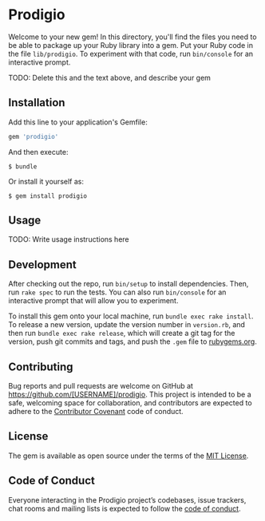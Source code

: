 # Prodigio

Welcome to your new gem! In this directory, you'll find the files you need to be able to package up your Ruby library into a gem. Put your Ruby code in the file `lib/prodigio`. To experiment with that code, run `bin/console` for an interactive prompt.

TODO: Delete this and the text above, and describe your gem

## Installation

Add this line to your application's Gemfile:

```ruby
gem 'prodigio'
```

And then execute:

    $ bundle

Or install it yourself as:

    $ gem install prodigio

## Usage

TODO: Write usage instructions here

## Development

After checking out the repo, run `bin/setup` to install dependencies. Then, run `rake spec` to run the tests. You can also run `bin/console` for an interactive prompt that will allow you to experiment.

To install this gem onto your local machine, run `bundle exec rake install`. To release a new version, update the version number in `version.rb`, and then run `bundle exec rake release`, which will create a git tag for the version, push git commits and tags, and push the `.gem` file to [rubygems.org](https://rubygems.org).

## Contributing

Bug reports and pull requests are welcome on GitHub at https://github.com/[USERNAME]/prodigio. This project is intended to be a safe, welcoming space for collaboration, and contributors are expected to adhere to the [Contributor Covenant](http://contributor-covenant.org) code of conduct.

## License

The gem is available as open source under the terms of the [MIT License](https://opensource.org/licenses/MIT).

## Code of Conduct

Everyone interacting in the Prodigio project’s codebases, issue trackers, chat rooms and mailing lists is expected to follow the [code of conduct](https://github.com/[USERNAME]/prodigio/blob/master/CODE_OF_CONDUCT.md).
